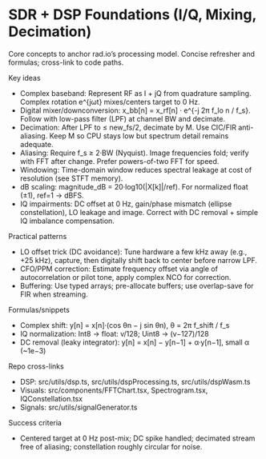 # SDR + DSP Foundations (I/Q, Mixing, Decimation)

Core concepts to anchor rad.io’s processing model. Concise refresher and formulas; cross-link to code paths.

Key ideas
- Complex baseband: Represent RF as I + jQ from quadrature sampling. Complex rotation e^{jωt} mixes/centers target to 0 Hz.
- Digital mixer/downconversion: x_bb[n] = x_rf[n] · e^{-j 2π f_lo n / f_s}. Follow with low-pass filter (LPF) at channel BW and decimate.
- Decimation: After LPF to ≤ new_fs/2, decimate by M. Use CIC/FIR anti-aliasing. Keep M so CPU stays low but spectrum detail remains adequate.
- Aliasing: Require f_s ≥ 2·BW (Nyquist). Image frequencies fold; verify with FFT after change. Prefer powers-of-two FFT for speed.
- Windowing: Time-domain window reduces spectral leakage at cost of resolution (see STFT memory).
- dB scaling: magnitude_dB = 20·log10(|X[k]|/ref). For normalized float (±1), ref=1 → dBFS.
- IQ impairments: DC offset at 0 Hz, gain/phase mismatch (ellipse constellation), LO leakage and image. Correct with DC removal + simple IQ imbalance compensation.

Practical patterns
- LO offset trick (DC avoidance): Tune hardware a few kHz away (e.g., +25 kHz), capture, then digitally shift back to center before narrow LPF.
- CFO/PPM correction: Estimate frequency offset via angle of autocorrelation or pilot tone, apply complex NCO for correction.
- Buffering: Use typed arrays; pre-allocate buffers; use overlap-save for FIR when streaming.

Formulas/snippets
- Complex shift: y[n] = x[n]·(cos θn − j sin θn), θ = 2π f_shift / f_s
- IQ normalization: Int8 → float: v/128; Uint8 → (v−127)/128
- DC removal (leaky integrator): y[n] = x[n] − y[n−1] + α·y[n−1], small α (~1e−3)

Repo cross-links
- DSP: src/utils/dsp.ts, src/utils/dspProcessing.ts, src/utils/dspWasm.ts
- Visuals: src/components/FFTChart.tsx, Spectrogram.tsx, IQConstellation.tsx
- Signals: src/utils/signalGenerator.ts

Success criteria
- Centered target at 0 Hz post-mix; DC spike handled; decimated stream free of aliasing; constellation roughly circular for noise.